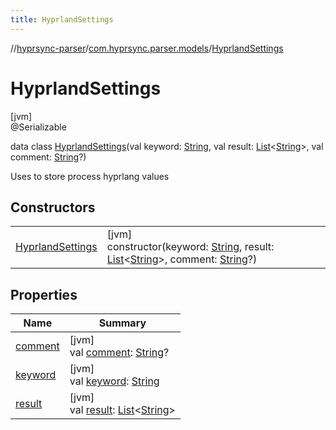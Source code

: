 ```yaml
---
title: HyprlandSettings
---
```

//[hyprsync-parser](../../../index.html)/[com.hyprsync.parser.models](../index.html)/[HyprlandSettings](index.html)



# HyprlandSettings



[jvm]\
@Serializable



data class [HyprlandSettings](index.html)(val keyword: [String](https://kotlinlang.org/api/core/kotlin-stdlib/kotlin/-string/index.html), val result: [List](https://kotlinlang.org/api/core/kotlin-stdlib/kotlin.collections/-list/index.html)&lt;[String](https://kotlinlang.org/api/core/kotlin-stdlib/kotlin/-string/index.html)&gt;, val comment: [String](https://kotlinlang.org/api/core/kotlin-stdlib/kotlin/-string/index.html)?)

Uses to store process hyprlang values



## Constructors


| | |
|---|---|
| [HyprlandSettings](-hyprland-settings.html) | [jvm]<br>constructor(keyword: [String](https://kotlinlang.org/api/core/kotlin-stdlib/kotlin/-string/index.html), result: [List](https://kotlinlang.org/api/core/kotlin-stdlib/kotlin.collections/-list/index.html)&lt;[String](https://kotlinlang.org/api/core/kotlin-stdlib/kotlin/-string/index.html)&gt;, comment: [String](https://kotlinlang.org/api/core/kotlin-stdlib/kotlin/-string/index.html)?) |


## Properties


| Name | Summary |
|---|---|
| [comment](comment.html) | [jvm]<br>val [comment](comment.html): [String](https://kotlinlang.org/api/core/kotlin-stdlib/kotlin/-string/index.html)? |
| [keyword](keyword.html) | [jvm]<br>val [keyword](keyword.html): [String](https://kotlinlang.org/api/core/kotlin-stdlib/kotlin/-string/index.html) |
| [result](result.html) | [jvm]<br>val [result](result.html): [List](https://kotlinlang.org/api/core/kotlin-stdlib/kotlin.collections/-list/index.html)&lt;[String](https://kotlinlang.org/api/core/kotlin-stdlib/kotlin/-string/index.html)&gt; |
